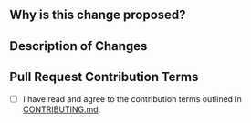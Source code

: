 ## Why is this change proposed?

## Description of Changes

## Pull Request Contribution Terms

- [ ] I have read and agree to the contribution terms outlined in [CONTRIBUTING.md](https://github.com/ecotoneframework/ecotone-dev/blob/main/CONTRIBUTING.md).